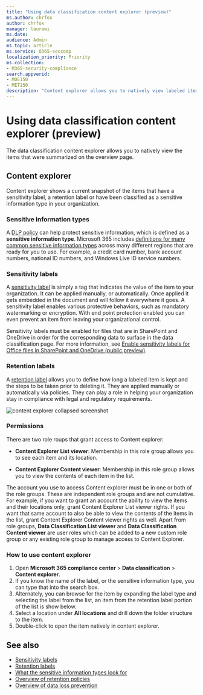 ```yaml
---
title: "Using data classification content explorer (preview)"
ms.author: chrfox
author: chrfox
manager: laurawi
ms.date: 
audience: Admin
ms.topic: article
ms.service: O365-seccomp
localization_priority: Priority
ms.collection: 
- M365-security-compliance
search.appverid: 
- MOE150
- MET150
description: "Content explorer allows you to natively view labeled items."
---
```


# Using data classification content explorer (preview)

The data classification content explorer allows you to natively view the items that were summarized on the overview page.

## Content explorer

Content explorer shows a current snapshot of the items that have a sensitivity label, a retention label or have been classified as a sensitive information type in your organization.

### Sensitive information types

A [DLP policy](data-loss-prevention-policies.md) can help protect sensitive information, which is defined as a **sensitive information type**. Microsoft 365 includes [definitions for many common sensitive information types](what-the-sensitive-information-types-look-for.md) across many different regions that are ready for you to use. For example, a credit card number, bank account numbers, national ID numbers, and Windows Live ID service numbers.

### Sensitivity labels

A [sensitivity label](sensitivity-labels.md) is simply a tag that indicates the value of the item to your organization. It can be applied manually, or automatically. Once applied it gets embedded in the document and will follow it everywhere it goes. A sensitivity label enables various protective behaviors, such as mandatory watermarking or encryption. With end point protection enabled you can even prevent an item from leaving your organizational control.

Sensitivity labels must be enabled for files that are in SharePoint and OneDrive in order for the corresponding data to surface in the data classification page. For more information, see [Enable sensitivity labels for Office files in SharePoint and OneDrive (public preview)](sensitivity-labels-sharepoint-onedrive-files.md).

### Retention labels

A [retention label](labels.md) allows you to define how long a labeled item is kept and the steps to be taken prior to deleting it. They are applied manually or automatically via policies. They can play a role in helping your organization stay in compliance with legal and regulatory requirements.

![content explorer collapsed screenshot](media/data-classification-content-explorer-1.png)

### Permissions

There are two role roups that grant access to Content explorer:

- **Content Explorer List viewer**: Membership in this role group allows you to see each item and its location.

- **Content Explorer Content viewer**: Membership in this role group allows you to view the contents of each item in the list.

The account you use to access Content explorer must be in one or both of the role groups. These are independent role groups and are not cumulative. For example, if you want to grant an account the ability to view the items and their locations only, grant Content Explorer List viewer rights. If you want that same account to also be able to view the contents of the items in the list, grant Content Explorer Content viewer rights as well.
Apart from role groups, **Data Classification List viewer** and **Data Classification Content viewer** are user roles which can be added to a new custom role group or any existing role group to manage access to Content Explorer.

### How to use content explorer

1. Open **Microsoft 365 compliance center**  > **Data classification** > **Content explorer**.
2. If you know the name of the label, or the sensitive information type, you can type that into the search box.
3. Alternately, you can browse for the item by expanding the label type and selecting the label from the list, an item from the retention label portion of the list is show below.
4. Select a location under **All locations** and drill down the folder structure to the item.
5. Double-click to open the item natively in content explorer.

## See also

- [Sensitivity labels](sensitivity-labels.md)
- [Retention labels](labels.md)
- [What the sensitive information types look for](what-the-sensitive-information-types-look-for.md)
- [Overview of retention policies](retention-policies.md)
- [Overview of data loss prevention](data-loss-prevention-policies.md)
